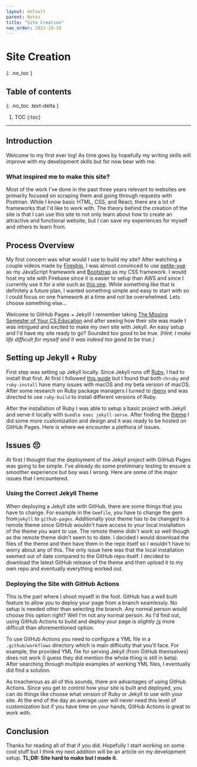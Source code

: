```yaml
---
layout: default
parent: Notes
title: "Site Creation"
nav_order: 2022-10-10
---
```


# Site Creation
{: .no_toc }

## Table of contents
{: .no_toc .text-delta }

1. TOC
{:toc}

---

## Introduction
Welcome to my first ever log! As time goes by hopefully my writing skills will improve with my development skills but for now bear with me.

### What inspired me to make this site?
Most of the work I've done in the past three years relevant to websites are primarily focused on scraping them and going through requests with Postman. While I know basic HTML, CSS, and React, there are a lot of frameworks that I'd like to work with. The theory behind the creation of the site is that I can use this site to not only learn about how to create an attractive and functional website, but I can save my experiences for myself and others to learn from.

## Process Overview
My first concern was what would I use to build my site? After watching a couple videos made by [Fireship](https://www.youtube.com/c/Fireship), I was almost convinced to use [petite-vue](https://github.com/vuejs/petite-vue) as my JavaScript framework and [Bootstrap](https://getbootstrap.com/) as my CSS framework. I would host my site with Firebase since it is easier to setup than AWS and since I currently use it for a site such as [this one](https://pulsesplash.web.app/). While something like that is definitely a future plan, I wanted something simple and easy to start with so I could focus on one framework at a time and not be overwhelmed. Lets choose something else...

Welcome to GitHub Pages + Jekyll! I remember taking [The Missing Semester of Your CS Education](https://missing.csail.mit.edu/) and after seeing how their site was made I was intrigued and excited to make my own site with Jekyll. An easy setup and I'd have my site ready to go? Sounded too good to be true. *(Hint: I make life difficult for myself and it was indeed too good to be true.)*

## Setting up Jekyll + Ruby
First step was setting up Jekyll locally. Since Jekyll runs off [Ruby](https://www.ruby-lang.org/), I had to install that first. At first I followed [this guide](https://jekyllrb.com/docs/installation/macos/) but I found that both `chruby` and `ruby-install` have many issues with macOS and my beta version of macOS. After some research on Ruby package managers I turned to [rbenv](https://github.com/rbenv/rbenv) and was directed to use `ruby-build` to install different versions of Ruby.

After the installation of Ruby I was able to setup a basic project with Jekyll and serve it locally with `bundle exec jekyll serve`. After finding the [theme](https://just-the-docs.github.io/just-the-docs/) I did some more customization and design and it was ready to be hosted on GitHub Pages. Here is where we encounter a plethora of issues.

## Issues 😔
At first I thought that the deployment of the Jekyll project with GitHub Pages was going to be simple. I've already do some preliminary testing to ensure a smoother experience but boy was I wrong. Here are some of the major issues that I encountered.

### Using the Correct Jekyll Theme
When deploying a Jekyll site with GitHub, there are some things that you have to change. For example in the `Gemfile`, you have to change the gem from`jekyll` to `github-pages`. Additionally your theme has to be changed to a remote theme since GitHub wouldn't have access to your local installation of the theme you want to use. The remote theme didn't work so well though as the remote theme didn't seem to to date. I decided I would download the files of the theme and then have them in the repo itself so I wouldn't have to worry about any of this. The only issue here was that the local installation seemed out of date compared to the GitHub repo itself. I decided to download the latest GitHub release of the theme and then upload it to my own repo and eventually everything worked out.

### Deploying the Site with GitHub Actions
This is the part where I shoot myself in the foot. GitHub has a well built feature to allow you to deploy your page from a branch seamlessly. No setup is needed other than selecting the branch. Any normal person would choose this option right? Well I'm not any normal person. As I'd find out, using GitHub Actions to build and deploy your page is *slightly [/s](https://www.urbandictionary.com/define.php?term=%2FS)* more difficult than aforementioned option.

To use GitHub Actions you need to configure a YML file in a `.github/workflows` directory which is main difficulty that you'll face. For example, the provided YML file for serving Jekyll (from GitHub themselves) does not work (I guess they did mention the whole thing is still in beta). After searching through multiple examples of working YML files, I eventually did find a solution.

As treacherous as all of this sounds, there are advantages of using GitHub Actions. Since you get to control how your site is built and deployed, you can do things like choose what version of Ruby or Jekyll to use with your site. At the end of the day an average user will never need this level of customization but if you have time on your hands, GitHub Actions is great to work with.

## Conclusion
Thanks for reading all of that if you did. Hopefully I start working on some cool stuff but I think my next addition will be an article on my development setup. **TL;DR: Site hard to make but I made it.**
